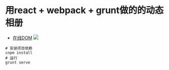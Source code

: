 # 用react + webpack + grunt做的的动态相册
* [在线DOM](https://peng1992.github.io/react-photoWall/)
![](./assets/movie.gif)
``` 
# 安装项目依赖
cnpm install 
# 运行
grunt serve
```
